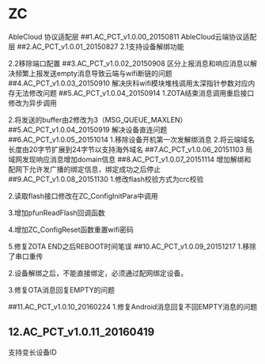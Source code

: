# ZC
AbleCloud 协议适配层
##1.AC_PCT_v1.0.00_20150811
AbleCloud云端协议适配层
##2.AC_PCT_v1.0.01_20150827
2.1支持设备解绑功能

2.2移除端口配置
##3.AC_PCT_v1.0.02_20150908
区分上报消息和响应消息以解决频繁上报发送empty消息导致云端与wifi断链的问题
##4.AC_PCT_v1.0.03_20150910
解决庆科wifi模块堆栈调用太深指针参数对应内存无法修改问题
##5.AC_PCT_v1.0.04_20150914
1.ZOTA结束消息调用重启接口修改为异步调用

2.将发送的buffer由2修改为3（MSG_QUEUE_MAXLEN）
##5.AC_PCT_v1.0.04_20150919
解决设备直连问题
##6.AC_PCT_v1.0.05_20151014
1.移除设备开机第一次发解绑消息
2.将云端域名长度由20字节扩展到24字节以支持海外域名
##7.AC_PCT_v1.0.06_20151103
 局域网发现响应消息增加domain信息
##8.AC_PCT_v1.0.07_20151114
增加解绑和配网下允许发广播的绑定信息，绑定成功之后停止
##9.AC_PCT_v1.0.08_20151130
1.修改flash校验方式为crc校验

2.读取flash接口修改在ZC_ConfigInitPara中调用

3.增加pfunReadFlash回调函数

4.增加ZC_ConfigReset函数重置wifi密码

5.修复ZOTA END之后REBOOT时间笔误
##10.AC_PCT_v1.0.09_20151217
1.移除了串口重传

2.设备解绑之后，不能直接绑定，必须通过配网绑定设备。

3.修复OTA消息回复EMPTY的问题

##11.AC_PCT_v1.0.10_20160224
1.修复Android消息回复不回EMPTY消息的问题

## 12.AC_PCT_v1.0.11_20160419

支持变长设备ID

